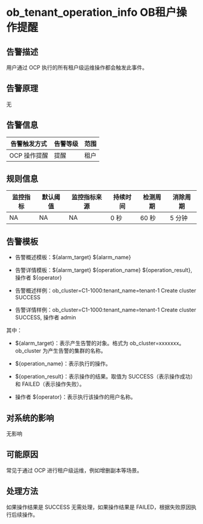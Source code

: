 ob_tenant_operation_info OB租户操作提醒
=======================================================



**告警描述**
-----------------------------

用户通过 OCP 执行的所有租户级运维操作都会触发此事件。

告警原理
-------------------------

无

**告警信息**
-----------------------------



|  告警触发方式  | 告警等级 | 范围 |
|----------|------|----|
| OCP 操作提醒 | 提醒   | 租户 |



**规则信息**
-----------------------------



| 监控指标 | 默认阈值 | 监控指标来源 | 持续时间 | 检测周期 | 消除周期 |
|------|------|--------|------|------|------|
| NA   | NA   | NA     | 0 秒  | 60 秒 | 5 分钟 |



**告警模板**
-----------------------------

* 告警概述模板：\${alarm_target} ${alarm_name}



* 告警详情模板：\${alarm_target} \${operation_name} \${operation_result}, 操作者 ${operator}



* 告警概述样例：ob_cluster=C1-1000:tenant_name=tenant-1 Create cluster SUCCESS



* 告警详情样例：ob_cluster=C1-1000:tenant_name=tenant-1 Create cluster SUCCESS, 操作者 admin






其中：

* ${alarm_target}：表示产生告警的对象。格式为 ob_cluster=xxxxxxx。ob_cluster 为产生告警的集群的名称。



* ${operation_name}：表示执行的操作。



* ${operation_result}：表示操作的结果。取值为 SUCCESS（表示操作成功）和 FAILED（表示操作失败）。



* 操作者 ${operator}：表示执行该操作的用户名称。






**对系统的影响**
-------------------------------

无影响

**可能原因**
-----------------------------

常见于通过 OCP 进行租户级运维，例如增删副本等场景。

**处理方法**
-----------------------------

如果操作结果是 SUCCESS 无需处理，如果操作结果是 FAILED，根据失败原因执行后续操作。
